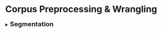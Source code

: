 #  Corpus Preprocessing & Wrangling

<div style='width:1000px;margin:auto'>

<details><summary><b style="font-size:20px">Segmentation</b></summary>
```
# Note: Check PunktSentenceTokenizer for European languages by NLTK.
from nltk import sent_tokenize

sents = []
for sentence in sent_tokenize(paragraph):
	sents.append(sentence)
```
</details>

<details><summary><b style="font-size:20px">Tokenization</b></summary>
<h4>wordpunct_tokenize</h4>
```
#  do we want to remove punctuation from tokens, and if so, should we make punctuation marks tokens themselves? Should we preserve hyphenated words as compound elements or break them apart? Should we approach contractions as one token or two, and if they are two tokens, where should they be split?

from nltk import wordpunct_tokenize

tokens = []
for token in wordpunct_tokenize(sentence):
	tokens.append(token)
```

<h4>TreeBank</h4>
```
from nltk.tokenize import TreebankWordTokenizer

sentence = """Monticello wasn't designated as UNESCO world Heritage Site until 1987."""

tokenizer = TreebankWordTokenizer()
tokenizer.tokenize(sentence)

#### RESULT ########
['Monticello',
'was',
"n't",
'designated',
'as',
'UNESCO',
'World',
'Heritage',
'Site',
'until',
'1987',
'.']

```

<h4>Tokenize informal text from social networks like Twitter and Facebook</h4>
```
# The NLTK library includues a tokenizer that was built to deal with short, informal, emtion-laced texts from social networks where grammar and spelling conventions vary widely.
from nltk.tokenize.casual import casual_tokenize

message = """RT @TJMonticello Best day everrrrrrrr at Monticello. Awesommmmmmeeeeeee day:*)"""

casual_tokenize(message)

#### RESULT ####
['RT',
 '@TJMonticello',
 'Best',
 'day',
 'everrrrrrrr',
 'at',
 'Monticello',
 '.',
 'Awesommmmmmeeeeeee',
 'day',
 ':*)']
 
casual_tokenize(message, reduce_len=True, strip_handles=True)
 
###### Result ########
 ['RT',
 'Best',
 'day',
 'everrr',
 'at',
 'Monticello',
 '.',
 'Awesommmeee',
 'day',
 ':*)']
```

<h4>n-gram Tokenizer</h4>
NOTE: n-grams that occurs in more than 25% of all documens in your corpus, you usually ignore it.
```
# First find the individual tokens using the previous methods.
sentence = """Thomas Jefferson began building Monticello at the age of 26."""
pattern = re.compile(r"([-\s.,;!?])+")
tokens = pattern.split(sentence)
tokens = [x for x in tokens if x and x not in '- \t\n.,;!?']


# 2. Create the n-gram tokenizer.
from nltk.util import ngrams
two_grams = list(ngrams(tokens, 2))
#### RESULT ######
[('Thomas', 'Jefferson'),
('Jefferson', 'began'),
('began', 'building'),
('building', 'Monticello'),
('Monticello', 'at'),
('at', 'the'),
('the', 'age'),
('age', 'of'),
('of', '26')]

# Add them together in a string instead of tuple
two_grams = [" ".join(x) for x in two_grams]
```
</details>

<details><summary><b style="font-size:20px">Part-of-Speech Tagging</b></summary>
```
from nltk import pos_tag

tags = []
for paragraph in paragraphs:
	for sentence in sent_tokenize(paragraph):
		tags.append(pos_tag(wordpunct_tokenize(sentence)))
```
</details>

<details><summary><b style="font-size:20px">Stats. of Corpus</b></summary>
```
# Helps to monitor the changes into your corpus
import nltk, time

def describe():
	started = time.time()

	# Structures to perform counting.
	counts = nltk.FreqDist()
	tokens = nltk.FreqDist()

	# Perform single pass over paragraphs, tokenize and count.
	for para in paragraphs:
		counts["para"] += 1
	
		for sent in para:
			counts["sents"] += 1
		
			for word, tag in sent:
				counts["words"] +=1 
				tokens[word]      += 1
			
	# Count the number of files and categories in the corpus.
	n_fileids = ...
	n_topics = ...

	# Return data structure with information
	return {
		'files': n_fileids,
		'topics': n_topics,
		'paras': counts["para"],
		'sents': counts["sents"],
		'words': counts["words"],
		'vocab': len(tokens),
		'lexdiv': float(counts["words"]) / float(len(tokens)),
		'ppdoc': float(counts["paras"]) / float(n_fileids),
		'sppar': float(counts["sents"]) / float(counts["paras"]),
		'secs': time.time() - started
	}
```
</details>

<details><summary><b style="font-size:20px">Spatializing Similarity</b></summary>
<p><img src="imgs/20200605-141728.png"/></p>
</details>

<details><summary><b style="font-size:20px">Entity Extraction</b></summary><ul>
<li><details><summary><b>Extracting GPS coordinates</b></summary>
```
# Extracting GPS coordinates
import re
lat = r'([-]?[0-9]?[0-9][.][0-9]{2,10})'
lon = r'([-]?1?[0-9]?[0-9][.][0-9]{2,10})'
sep = r'[,/ ]{1,3}'
re_gps = re.compile(lat+sep+lon)

print(re_gps.findall("http://...maps/@34.0551066,-118.2496763..."))
print( re_gps.findall("https://www.openstreetmap.org/#map=10/5.9666/116.0566"))
print(re_gps.findall("Zig Zag Cafe is at 45.344, -121.9431 on my GPS."))
```
</details></li>
<li><details><summary><b>Extracting Dates</b></summary>
The state-of-the-art is <b>dateutil.parser.parse</b> and <b>sutime</b> libraries.
```
# Regular Expression for US dates.
us  = r'((([01]?\d)[-/]([0123]?\d))([-/]([0123]\d)\d\d)?)'
mdy = re.findall(us, "Santa came 12/25/2017. An elf appeared 12/12.")

print(mdy)

dates = [{"mdy": x[0], "md": x[1], "m": int(x[2]), 'd': int(x[3]),
          "y": int(x[4].lstrip('/') or 0), 'c': int(x[5] or 0)} for x in mdy]
print(dates)
```
```
# If you have a second date without a year, append the mentioned year to that date.
for i, d in enumerate(dates):
    for k, v in d.items():
        if not v:
            d[k] = dates[max(i-1, 0)][k]

print(dates)

# Transform the dates into date type.
from datetime import date
datetimes = [date(d['y'], d['m'], d['d']) for d in dates]
print(datetimes)
```
```
# Extracting European dates.
eu  = r'((([0123]?\d)[-/]([01]?\d))([-/]([0123]\d)?\d\d)?)'
dmy = re.findall(eu, "Alan Mathison Turing OBE FRS (23/6/1912-7/6/1954) was an English computer scientist.")
print(dmy)
```
```
mon_words = 'January February March April May June July August September October November December'
mon = (r'\b(' + '|'.join('{}|{}|{}|{}|{:02d}'.format(
    m, m[:4], m[:3], i + 1, i + 1) for i, m in enumerate(mon_words.split())) + r')\b')
re.findall(mon, 'January has 31 days, February the 2nd month of 12, has 28, except in a Leap Year.')
```
</details></li>

</ul></details>
</div>